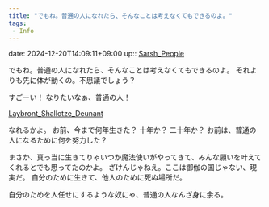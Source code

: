 ```yaml
---
title: "でもね。普通の人になれたら、そんなことは考えなくてもできるのよ。"
tags:
 - Info
---
```


date: 2024-12-20T14:09:11+09:00
up:: [Sarsh_People](Bar/Novel/Nacaria/Sarsh_People.md)

でもね。普通の人になれたら、そんなことは考えなくてもできるのよ。
それよりも先に体が動くの。不思議でしょう？

すごーい！
なりたいなぁ、普通の人！

[Laybront_Shallotze_Deunant](../Bar/Novel/Nacaria/Laybront_Shallotze_Deunant.md)

なれるかよ。
お前、今まで何年生きた？
十年か？
二十年か？
お前は、普通の人になるために何を努力した？

まさか、真っ当に生きてりゃいつか魔法使いがやってきて、みんな願いを叶えてくれるとでも思ってたのかよ。
ざけんじゃねえ。ここは御伽の国じゃない、現実だ。
自分のために生きて、他人のために死ぬ場所だ。

自分のためを人任せにするような奴にゃ、普通の人なんざ身に余る。